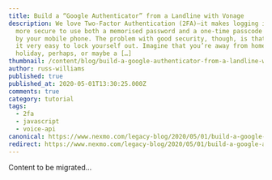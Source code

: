 ```yaml
---
title: Build a “Google Authenticator” from a Landline with Vonage
description: We love Two-Factor Authentication (2FA)—it makes logging in so much
  more secure to use both a memorised password and a one-time passcode generated
  by your mobile phone. The problem with good security, though, is that it makes
  it very easy to lock yourself out. Imagine that you’re away from home—on
  holiday, perhaps, or maybe a […]
thumbnail: /content/blog/build-a-google-authenticator-from-a-landline-with-vonage/Social_Google-Authenticator_1200x627.png
author: russ-williams
published: true
published_at: 2020-05-01T13:30:25.000Z
comments: true
category: tutorial
tags:
  - 2fa
  - javascript
  - voice-api
canonical: https://www.nexmo.com/legacy-blog/2020/05/01/build-a-google-authenticator-from-a-landline-with-vonage
redirect: https://www.nexmo.com/legacy-blog/2020/05/01/build-a-google-authenticator-from-a-landline-with-vonage
---
```


Content to be migrated...
